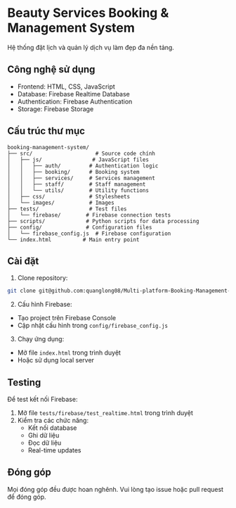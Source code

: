 # Beauty Services Booking & Management System

Hệ thống đặt lịch và quản lý dịch vụ làm đẹp đa nền tảng.

## Công nghệ sử dụng

- Frontend: HTML, CSS, JavaScript
- Database: Firebase Realtime Database
- Authentication: Firebase Authentication
- Storage: Firebase Storage

## Cấu trúc thư mục

```
booking-management-system/
├── src/                    # Source code chính
│   ├── js/                # JavaScript files
│   │   ├── auth/         # Authentication logic
│   │   ├── booking/      # Booking system
│   │   ├── services/     # Services management
│   │   ├── staff/        # Staff management
│   │   └── utils/        # Utility functions
│   ├── css/              # Stylesheets
│   └── images/           # Images
├── tests/                # Test files
│   └── firebase/        # Firebase connection tests
├── scripts/             # Python scripts for data processing
├── config/              # Configuration files
│   └── firebase_config.js  # Firebase configuration
└── index.html          # Main entry point
```

## Cài đặt

1. Clone repository:
```bash
git clone git@github.com:quanglong08/Multi-platform-Booking-Management-System-for-Beauty-Services.git
```

2. Cấu hình Firebase:
- Tạo project trên Firebase Console
- Cập nhật cấu hình trong `config/firebase_config.js`

3. Chạy ứng dụng:
- Mở file `index.html` trong trình duyệt
- Hoặc sử dụng local server

## Testing

Để test kết nối Firebase:
1. Mở file `tests/firebase/test_realtime.html` trong trình duyệt
2. Kiểm tra các chức năng:
   - Kết nối database
   - Ghi dữ liệu
   - Đọc dữ liệu
   - Real-time updates

## Đóng góp

Mọi đóng góp đều được hoan nghênh. Vui lòng tạo issue hoặc pull request để đóng góp.
